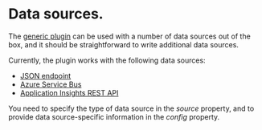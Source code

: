 # Data sources.

The [generic plugin](../generic) can be used with a number of data sources out of the box, and it should be straightforward to write additional data sources. 

Currently, the plugin works with the following data sources:

* [JSON endpoint](jsonendpoint)
* [Azure Service Bus](azureservicebus)
* [Application Insights REST API](appinsights)

You need to specify the type of data source in the *source* property, and to provide data source-specific information in the *config* property.
